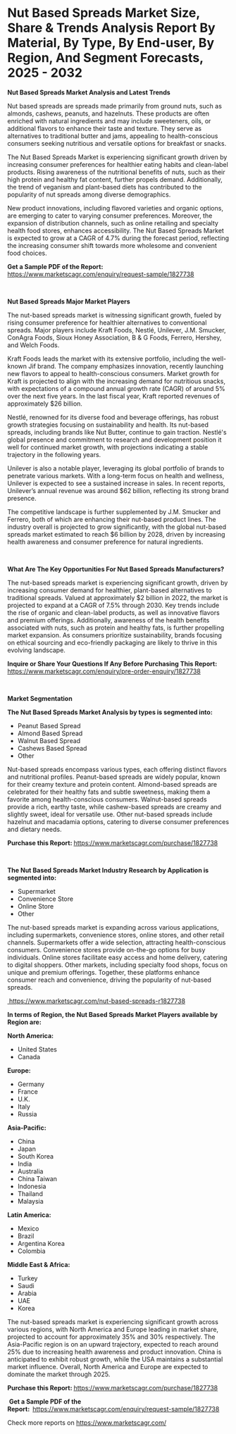 <p><h1>Nut Based Spreads Market Size, Share & Trends Analysis Report By Material, By Type, By End-user, By Region, And Segment Forecasts, 2025 - 2032</h1></p><p><strong>Nut Based Spreads Market Analysis and Latest Trends</strong></p>
<p><p>Nut based spreads are spreads made primarily from ground nuts, such as almonds, cashews, peanuts, and hazelnuts. These products are often enriched with natural ingredients and may include sweeteners, oils, or additional flavors to enhance their taste and texture. They serve as alternatives to traditional butter and jams, appealing to health-conscious consumers seeking nutritious and versatile options for breakfast or snacks.</p><p>The Nut Based Spreads Market is experiencing significant growth driven by increasing consumer preferences for healthier eating habits and clean-label products. Rising awareness of the nutritional benefits of nuts, such as their high protein and healthy fat content, further propels demand. Additionally, the trend of veganism and plant-based diets has contributed to the popularity of nut spreads among diverse demographics.</p><p>New product innovations, including flavored varieties and organic options, are emerging to cater to varying consumer preferences. Moreover, the expansion of distribution channels, such as online retailing and specialty health food stores, enhances accessibility. The Nut Based Spreads Market is expected to grow at a CAGR of 4.7% during the forecast period, reflecting the increasing consumer shift towards more wholesome and convenient food choices.</p></p>
<p><strong>Get a Sample PDF of the Report:&nbsp;</strong> <a href="https://www.marketscagr.com/enquiry/request-sample/1827738?utm_campaign=1126&utm_medium=2&utm_source=Github&utm_content=ia&utm_term=15022025&utm_id=nut-based-spreads">https://www.marketscagr.com/enquiry/request-sample/1827738</a></p>
<p>&nbsp;</p>
<p><strong>Nut Based Spreads Major Market Players</strong></p>
<p><p>The nut-based spreads market is witnessing significant growth, fueled by rising consumer preference for healthier alternatives to conventional spreads. Major players include Kraft Foods, Nestlé, Unilever, J.M. Smucker, ConAgra Foods, Sioux Honey Association, B & G Foods, Ferrero, Hershey, and Welch Foods.</p><p>Kraft Foods leads the market with its extensive portfolio, including the well-known Jif brand. The company emphasizes innovation, recently launching new flavors to appeal to health-conscious consumers. Market growth for Kraft is projected to align with the increasing demand for nutritious snacks, with expectations of a compound annual growth rate (CAGR) of around 5% over the next five years. In the last fiscal year, Kraft reported revenues of approximately $26 billion.</p><p>Nestlé, renowned for its diverse food and beverage offerings, has robust growth strategies focusing on sustainability and health. Its nut-based spreads, including brands like Nut Butter, continue to gain traction. Nestlé's global presence and commitment to research and development position it well for continued market growth, with projections indicating a stable trajectory in the following years.</p><p>Unilever is also a notable player, leveraging its global portfolio of brands to penetrate various markets. With a long-term focus on health and wellness, Unilever is expected to see a sustained increase in sales. In recent reports, Unilever’s annual revenue was around $62 billion, reflecting its strong brand presence.</p><p>The competitive landscape is further supplemented by J.M. Smucker and Ferrero, both of which are enhancing their nut-based product lines. The industry overall is projected to grow significantly, with the global nut-based spreads market estimated to reach $6 billion by 2028, driven by increasing health awareness and consumer preference for natural ingredients.</p></p>
<p>&nbsp;</p>
<p><strong>What Are The Key Opportunities For Nut Based Spreads Manufacturers?</strong></p>
<p><p>The nut-based spreads market is experiencing significant growth, driven by increasing consumer demand for healthier, plant-based alternatives to traditional spreads. Valued at approximately $2 billion in 2022, the market is projected to expand at a CAGR of 7.5% through 2030. Key trends include the rise of organic and clean-label products, as well as innovative flavors and premium offerings. Additionally, awareness of the health benefits associated with nuts, such as protein and healthy fats, is further propelling market expansion. As consumers prioritize sustainability, brands focusing on ethical sourcing and eco-friendly packaging are likely to thrive in this evolving landscape.</p></p>
<p><strong>Inquire or Share Your Questions If Any Before Purchasing This Report:</strong> <a href="https://www.marketscagr.com/enquiry/pre-order-enquiry/1827738?utm_campaign=1126&utm_medium=2&utm_source=Github&utm_content=ia&utm_term=15022025&utm_id=nut-based-spreads">https://www.marketscagr.com/enquiry/pre-order-enquiry/1827738</a></p>
<p>&nbsp;</p>
<p><strong>Market Segmentation</strong></p>
<p><strong>The Nut Based Spreads Market Analysis by types is segmented into:</strong></p>
<p><ul><li>Peanut Based Spread</li><li>Almond Based Spread</li><li>Walnut Based Spread</li><li>Cashews Based Spread</li><li>Other</li></ul></p>
<p><p>Nut-based spreads encompass various types, each offering distinct flavors and nutritional profiles. Peanut-based spreads are widely popular, known for their creamy texture and protein content. Almond-based spreads are celebrated for their healthy fats and subtle sweetness, making them a favorite among health-conscious consumers. Walnut-based spreads provide a rich, earthy taste, while cashew-based spreads are creamy and slightly sweet, ideal for versatile use. Other nut-based spreads include hazelnut and macadamia options, catering to diverse consumer preferences and dietary needs.</p></p>
<p><strong>Purchase this Report:&nbsp;</strong><a href="https://www.marketscagr.com/purchase/1827738?utm_campaign=1126&utm_medium=2&utm_source=Github&utm_content=ia&utm_term=15022025&utm_id=nut-based-spreads">https://www.marketscagr.com/purchase/1827738</a></p>
<p>&nbsp;</p>
<p><strong>The Nut Based Spreads Market Industry Research by Application is segmented into:</strong></p>
<p><ul><li>Supermarket</li><li>Convenience Store</li><li>Online Store</li><li>Other</li></ul></p>
<p><p>The nut-based spreads market is expanding across various applications, including supermarkets, convenience stores, online stores, and other retail channels. Supermarkets offer a wide selection, attracting health-conscious consumers. Convenience stores provide on-the-go options for busy individuals. Online stores facilitate easy access and home delivery, catering to digital shoppers. Other markets, including specialty food shops, focus on unique and premium offerings. Together, these platforms enhance consumer reach and convenience, driving the popularity of nut-based spreads.</p></p>
<p><a href="https://www.marketscagr.com/nut-based-spreads-r1827738?utm_campaign=1126&utm_medium=2&utm_source=Github&utm_content=ia&utm_term=15022025&utm_id=nut-based-spreads">&nbsp;https://www.marketscagr.com/nut-based-spreads-r1827738</a></p>
<p><strong>In terms of Region, the Nut Based Spreads Market Players available by Region are:</strong></p>
<p>
    <p> <strong> North America: </strong>
        <ul>
            <li>United States</li>
            <li>Canada</li>
        </ul>
        </p> 
    <p> <strong> Europe: </strong>
        <ul>
            <li>Germany</li>
            <li>France</li>
            <li>U.K.</li>
            <li>Italy</li>
            <li>Russia</li>
        </ul>
        </p> 
    <p> <strong> Asia-Pacific: </strong>
        <ul>
            <li>China</li>
            <li>Japan</li>
            <li>South Korea</li>
            <li>India</li>
            <li>Australia</li>
            <li>China Taiwan</li>
            <li>Indonesia</li>
            <li>Thailand</li>
            <li>Malaysia</li>
        </ul>
        </p> 
    <p> <strong> Latin America: </strong>
        <ul>
            <li>Mexico</li>
            <li>Brazil</li>
            <li>Argentina Korea</li>
            <li>Colombia</li>
        </ul>
        </p> 
    <p> <strong> Middle East & Africa: </strong>
        <ul>
            <li>Turkey</li>
            <li>Saudi</li>
            <li>Arabia</li>
            <li>UAE</li>
            <li>Korea</li>
        </ul>
    </p>
    </p>
<p><p>The nut-based spreads market is experiencing significant growth across various regions, with North America and Europe leading in market share, projected to account for approximately 35% and 30% respectively. The Asia-Pacific region is on an upward trajectory, expected to reach around 25% due to increasing health awareness and product innovation. China is anticipated to exhibit robust growth, while the USA maintains a substantial market influence. Overall, North America and Europe are expected to dominate the market through 2025.</p></p>
<p><strong>Purchase this Report: </strong><a href="https://www.marketscagr.com/purchase/1827738?utm_campaign=1126&utm_medium=2&utm_source=Github&utm_content=ia&utm_term=15022025&utm_id=nut-based-spreads">https://www.marketscagr.com/purchase/1827738</a></p>
<p>&nbsp;<strong>Get a Sample PDF of the Report:&nbsp;&nbsp;</strong><a href="https://www.marketscagr.com/enquiry/request-sample/1827738?utm_campaign=1126&utm_medium=2&utm_source=Github&utm_content=ia&utm_term=15022025&utm_id=nut-based-spreads">https://www.marketscagr.com/enquiry/request-sample/1827738</a></p>
<p><strong></strong></p>
<p>Check more reports on <a href="https://www.marketscagr.com/?utm_campaign=1126&utm_medium=2&utm_source=Github&utm_content=ia&utm_term=15022025&utm_id=nut-based-spreads">https://www.marketscagr.com/</a></p>
